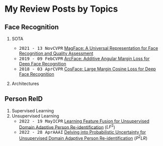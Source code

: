 # My Review Posts by Topics

## Face Recognition

1. SOTA
   - <kbd>2021 - 13 Nov</kbd><kbd>CVPR</kbd> [MagFace: A Universal Representation for Face Recognition and Quality Assessment](2.Face%20Recogntion/SOTA/MagFace.md)
   - <kbd>2019 - 09 Feb</kbd><kbd>CVPR</kbd> [ArcFace: Additive Angular Margin Loss for Deep Face Recognition](2.Face%20Recogntion/SOTA/ArcFace.md)
   - <kbd>2018 - 03 Apr</kbd><kbd>CVPR</kbd> [CosFace: Large Margin Cosine Loss for Deep Face Recognition](2.Face%20Recogntion/SOTA/CosFace.md)
  
2. Architectures


## Person ReID

1. Supervised Learning
2. Unsupervised Learning
   - <kbd>2022 - 19 May</kbd><kbd>ICPR</kbd> [Learning Feature Fusion for Unsupervised Domain Adaptive Person Re-identification](3.Person%20ReID/LF2.md) ($LF^2$)
   - <kbd>2022 - 28 Apr</kbd><kbd>AAAI</kbd> [Delving into Probabilistic Uncertainty for Unsupervised Domain Adaptive Person Re-identification](3.Person%20ReID/P2LR.md) ($P^{2}LR$)
